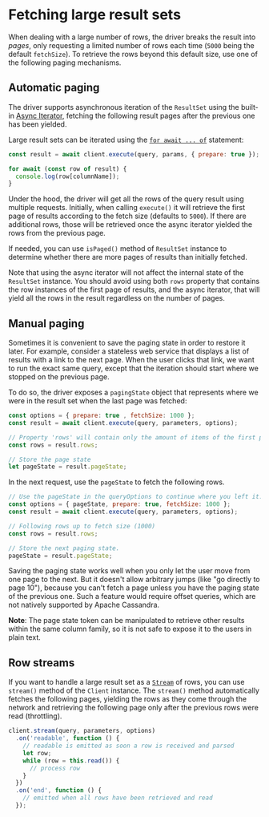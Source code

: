 # Fetching large result sets

When dealing with a large number of rows, the driver breaks the result into _pages_, only requesting a limited number of
rows each time (`5000` being the default `fetchSize`). To retrieve the rows beyond this default size, use one of the
following paging mechanisms.

## Automatic paging

The driver supports asynchronous iteration of the `ResultSet` using the built-in [Async Iterator][async-it], fetching
the following result pages after the previous one has been yielded.

Large result sets can be iterated using the [`for await ... of`][for-of-await] statement:

```javascript
const result = await client.execute(query, params, { prepare: true });

for await (const row of result) {
  console.log(row[columnName]);
}
```

Under the hood, the driver will get all the rows of the query result using multiple requests. Initially,
when calling `execute()` it will retrieve the first page of results according to the fetch size (defaults to `5000`).
If there are additional rows, those will be retrieved once the async iterator yielded the rows from the previous page.

If needed, you can use `isPaged()` method of `ResultSet` instance to determine whether there are more pages of results
than initially fetched.

Note that using the async iterator will not affect the internal state of the <code>ResultSet</code> instance.
You should avoid using both <code>rows</code> property that contains the row instances of the first page of
results, and the async iterator, that will yield all the rows in the result regardless on the number of pages.

## Manual paging

Sometimes it is convenient to save the paging state in order to restore it later. For example, consider a stateless
web service that displays a list of results with a link to the next page. When the user clicks that link, we want to
run the exact same query, except that the iteration should start where we stopped on the previous page.

To do so, the driver exposes a `pagingState` object that represents where we were in the result set when the last page
was fetched:

```javascript
const options = { prepare: true , fetchSize: 1000 };
const result = await client.execute(query, parameters, options);

// Property 'rows' will contain only the amount of items of the first page (max 1000 in this case)
const rows = result.rows;

// Store the page state
let pageState = result.pageState;
```

In the next request, use the `pageState` to fetch the following rows.

```javascript
// Use the pageState in the queryOptions to continue where you left it.
const options = { pageState, prepare: true, fetchSize: 1000 };
const result = await client.execute(query, parameters, options);

// Following rows up to fetch size (1000)
const rows = result.rows;

// Store the next paging state.
pageState = result.pageState;
```

Saving the paging state works well when you only let the user move from one page to the next. But it doesn't allow
arbitrary jumps (like "go directly to page 10"), because you can't fetch a page unless you have the paging state of the
previous one. Such a feature would require offset queries, which are not natively supported by Apache Cassandra.

**Note**: The page state token can be manipulated to retrieve other results within the same column family, so it is not
safe to expose it to the users in plain text.

## Row streams

If you want to handle a large result set as a [`Stream`][stream] of rows, you can use `stream()` method of the
`Client` instance. The `stream()` method automatically fetches the following pages, yielding the rows as they come
through the network and retrieving the following page only after the previous rows were read (throttling).

```javascript
client.stream(query, parameters, options)
  .on('readable', function () {
    // readable is emitted as soon a row is received and parsed
    let row;
    while (row = this.read()) {
      // process row
    }
  })
  .on('end', function () {
    // emitted when all rows have been retrieved and read
  });
```

[query-options]: /api/type.QueryOptions/
[client-stream]: /api/class.Client/#stream
[stream]: https://nodejs.org/api/stream.html
[async-it]: https://github.com/tc39/proposal-async-iteration
[for-of-await]: https://developer.mozilla.org/en-US/docs/Web/JavaScript/Reference/Statements/for-await...of